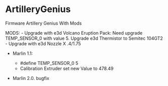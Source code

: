 # ArtilleryGenius

Firmware Artillery Genius With Mods

MODS:
    - Upgrade with e3d Volcano Eruption Pack: Need upgrade TEMP_SENSOR_0 with value 5. Upgrade e3d Thermistor to Semitec 104GT2 
    - Upgrade with e3d Nozzle X .4/1.75

- Marlin 1.1:
    - #define TEMP_SENSOR_0 5
    - Calibration Extruder set new Value to 478.49

- Marlin 2.0. bugfix    